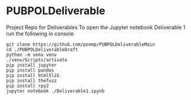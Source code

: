 # PUBPOLDeliverable
Project Repo for Deliverables
To open the Jupyter notebook Deliverable 1 run the following in console

    git clone https://github.com/ponmp/PUBPOLDeliverableMain
    cd ./PUBPOLDeliverableDraft
    python -m venv venv
    ./venv/Scripts/activate
    pip install jupyter
    pip install pandas
    pip install html5lib
    pip install thefuzz
    pip install rpy2
    jupyter notebook ./Deliverable1.ipynb
